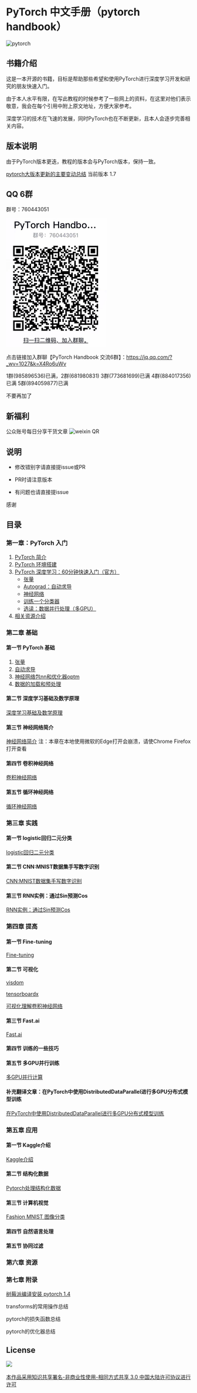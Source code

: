 # PyTorch 中文手册（pytorch handbook）
![pytorch](https://raw.githubusercontent.com/pytorch/pytorch/master/docs/source/_static/img/pytorch-logo-dark.png)

## 书籍介绍
这是一本开源的书籍，目标是帮助那些希望和使用PyTorch进行深度学习开发和研究的朋友快速入门。

由于本人水平有限，在写此教程的时候参考了一些网上的资料，在这里对他们表示敬意，我会在每个引用中附上原文地址，方便大家参考。

深度学习的技术在飞速的发展，同时PyTorch也在不断更新，且本人会逐步完善相关内容。

## 版本说明
由于PyTorch版本更迭，教程的版本会与PyTorch版本，保持一致。

[pytorch大版本更新的主要变动总结](pytorch-changelog.md)  当前版本 1.7

## QQ 6群 

群号：760443051


![QR](Pytorch-Handbook-6.png) 

点击链接加入群聊【PyTorch Handbook 交流6群】：https://jq.qq.com/?_wv=1027&k=X4Ro6uWv


1群(985896536)已满，2群(681980831) 3群(773681699)已满  4群(884017356)已满  5群(894059877)已满

不要再加了

## 新福利

公众账号每日分享干货文章
![weixin QR](deephub.jpg) 



## 说明

- 修改错别字请直接提issue或PR

- PR时请注意版本

- 有问题也请直接提issue

感谢

## 目录

### 第一章：PyTorch 入门

1. [PyTorch 简介](chapter1/1.1-pytorch-introduction.md)
2. [PyTorch 环境搭建](chapter1/1.2-pytorch-installation.md)
3. [PyTorch 深度学习：60分钟快速入门（官方）](chapter1/1.3-deep-learning-with-pytorch-60-minute-blitz.md)
    - [张量](chapter1/1_tensor_tutorial.ipynb)
    - [Autograd：自动求导](chapter1/2_autograd_tutorial.ipynb) 
    - [神经网络](chapter1/3_neural_networks_tutorial.ipynb)
    - [训练一个分类器](chapter1/4_cifar10_tutorial.ipynb)
    - [选读：数据并行处理（多GPU）](chapter1/5_data_parallel_tutorial.ipynb)
4. [相关资源介绍](chapter1/1.4-pytorch-resource.md)

### 第二章 基础
#### 第一节 PyTorch 基础
1. [张量](chapter2/2.1.1.pytorch-basics-tensor.ipynb)
2. [自动求导](chapter2/2.1.2-pytorch-basics-autograd.ipynb)
3. [神经网络包nn和优化器optm](chapter2/2.1.3-pytorch-basics-nerual-network.ipynb)
4. [数据的加载和预处理](chapter2/2.1.4-pytorch-basics-data-loader.ipynb)
#### 第二节 深度学习基础及数学原理

[深度学习基础及数学原理](chapter2/2.2-deep-learning-basic-mathematics.ipynb)

#### 第三节 神经网络简介

[神经网络简介](chapter2/2.3-deep-learning-neural-network-introduction.ipynb)  注：本章在本地使用微软的Edge打开会崩溃，请使Chrome Firefox打开查看

#### 第四节 卷积神经网络

[卷积神经网络](chapter2/2.4-cnn.ipynb)

#### 第五节 循环神经网络

[循环神经网络](chapter2/2.5-rnn.ipynb)

### 第三章 实践
#### 第一节 logistic回归二元分类

[logistic回归二元分类](chapter3/3.1-logistic-regression.ipynb)


#### 第二节 CNN:MNIST数据集手写数字识别

[CNN:MNIST数据集手写数字识别](chapter3/3.2-mnist.ipynb)

#### 第三节 RNN实例：通过Sin预测Cos

[RNN实例：通过Sin预测Cos](chapter3/3.3-rnn.ipynb)

### 第四章 提高
#### 第一节 Fine-tuning

[Fine-tuning](chapter4/4.1-fine-tuning.ipynb)

#### 第二节 可视化

[visdom](chapter4/4.2.1-visdom.ipynb)

[tensorboardx](chapter4/4.2.2-tensorboardx.ipynb) 

[可视化理解卷积神经网络](chapter4/4.2.3-cnn-visualizing.ipynb)

#### 第三节 Fast.ai
[Fast.ai](chapter4/4.3-fastai.ipynb)
#### 第四节 训练的一些技巧

#### 第五节 多GPU并行训练
[多GPU并行计算](chapter4/4.5-multiply-gpu-parallel-training.ipynb)

#### 补充翻译文章：在PyTorch中使用DistributedDataParallel进行多GPU分布式模型训练
[在PyTorch中使用DistributedDataParallel进行多GPU分布式模型训练](chapter4/distributeddataparallel)


### 第五章 应用
#### 第一节 Kaggle介绍
[Kaggle介绍](chapter5/5.1-kaggle.md)
#### 第二节 结构化数据
[Pytorch处理结构化数据](chapter5/5.2-Structured-Data.ipynb)
#### 第三节 计算机视觉
[Fashion MNIST 图像分类](chapter5/5.3-Fashion-MNIST.ipynb)
#### 第四节 自然语言处理
#### 第五节 协同过滤

### 第六章 资源


### 第七章 附录

[树莓派编译安装 pytorch 1.4](pi/)

transforms的常用操作总结

pytorch的损失函数总结

pytorch的优化器总结

## License

![](https://i.creativecommons.org/l/by-nc-sa/3.0/88x31.png)

[本作品采用知识共享署名-非商业性使用-相同方式共享 3.0  中国大陆许可协议进行许可](http://creativecommons.org/licenses/by-nc-sa/3.0/cn)
